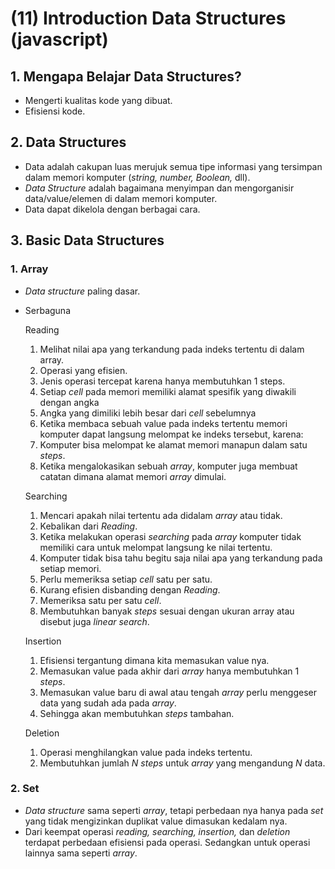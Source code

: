 # (11) Introduction Data Structures (javascript)

## 1. Mengapa Belajar Data Structures?

- Mengerti kualitas kode yang dibuat.
- Efisiensi kode.

## 2. Data Structures

- Data adalah cakupan luas merujuk semua tipe informasi yang tersimpan dalam memori komputer (_string, number, Boolean,_ dll).
- _Data Structure_ adalah bagaimana menyimpan dan mengorganisir data/value/elemen di dalam memori komputer.
- Data dapat dikelola dengan berbagai cara.

## 3. Basic Data Structures

### 1. Array

- _Data structure_ paling dasar.
- Serbaguna

  Reading

  1. Melihat nilai apa yang terkandung pada indeks tertentu di dalam array.
  2. Operasi yang efisien.
  3. Jenis operasi tercepat karena hanya membutuhkan 1 steps.
  4. Setiap _cell_ pada memori memiliki alamat spesifik yang diwakili dengan angka
  5. Angka yang dimiliki lebih besar dari _cell_ sebelumnya
  6. Ketika membaca sebuah value pada indeks tertentu memori komputer dapat langsung melompat ke indeks tersebut, karena:<br/>
  7. Komputer bisa melompat ke alamat memori manapun dalam satu _steps_.<br/>
  8. Ketika mengalokasikan sebuah _array_, komputer juga membuat catatan dimana alamat memori _array_ dimulai.

  Searching

  1. Mencari apakah nilai tertentu ada didalam _array_ atau tidak.
  2. Kebalikan dari _Reading_.
  3. Ketika melakukan operasi _searching_ pada _array_ komputer tidak memiliki cara untuk melompat langsung ke nilai tertentu.
  4. Komputer tidak bisa tahu begitu saja nilai apa yang terkandung pada setiap memori.
  5. Perlu memeriksa setiap _cell_ satu per satu.
  6. Kurang efisien disbanding dengan _Reading_.
  7. Memeriksa satu per satu _cell_.
  8. Membutuhkan banyak _steps_ sesuai dengan ukuran array atau disebut juga _linear search_.

  Insertion

  1. Efisiensi tergantung dimana kita memasukan value nya.
  2. Memasukan value pada akhir dari _array_ hanya membutuhkan 1 _steps_.
  3. Memasukan value baru di awal atau tengah _array_ perlu menggeser data yang sudah ada pada _array_.
  4. Sehingga akan membutuhkan _steps_ tambahan.

  Deletion

  1. Operasi menghilangkan value pada indeks tertentu.
  2. Membutuhkan jumlah _N steps_ untuk _array_ yang mengandung _N_ data.

### 2. Set

- _Data structure_ sama seperti _array_, tetapi perbedaan nya hanya pada _set_ yang tidak mengizinkan duplikat value dimasukan kedalam nya.
- Dari keempat operasi _reading, searching, insertion,_ dan _deletion_ terdapat perbedaan efisiensi pada operasi. Sedangkan untuk operasi lainnya sama seperti _array_.
